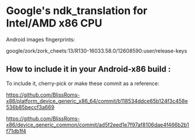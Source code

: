 # Google's ndk_translation for Intel/AMD x86 CPU

Android images fingerprints:

google/zork/zork_cheets:13/R130-16033.58.0/12608590:user/release-keys

## How to include it in your Android-x86 build :
To include it, cherry-pick or make these commit as a reference:

https://github.com/BlissRoms-x86/platform_device_generic_x86_64/commit/b118534ddce65b124f3c458e536b85beccf3a669

https://github.com/BlissRoms-x86/device_generic_common/commit/ad5f2eed1e7f97af8106dae4f466b2b1f71db1f4
